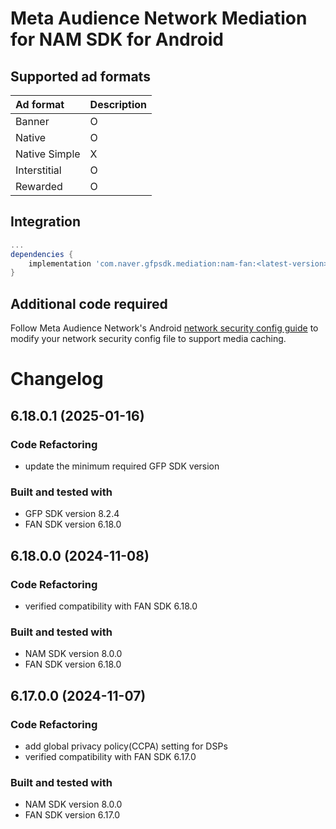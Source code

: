 # Meta Audience Network Mediation for NAM SDK for Android

## Supported ad formats

| Ad format     | Description |
|:--------------|:------------|
| Banner        | O           |
| Native        | O           |
| Native Simple | X           |
| Interstitial  | O           |
| Rewarded      | O           |

## Integration

```gradle
...
dependencies {
    implementation 'com.naver.gfpsdk.mediation:nam-fan:<latest-version>'  
}
```

## Additional code required

Follow Meta Audience Network's Android [network security config guide](https://developers.facebook.com/docs/audience-network/android-network-security-config) to modify your network security config file to support media caching.

# Changelog
## 6.18.0.1 (2025-01-16)
### Code Refactoring
* update the minimum required GFP SDK version

### Built and tested with
- GFP SDK version 8.2.4
- FAN SDK version 6.18.0

## 6.18.0.0 (2024-11-08)

### Code Refactoring

* verified compatibility with FAN SDK 6.18.0 

### Built and tested with
- NAM SDK version 8.0.0
- FAN SDK version 6.18.0

## 6.17.0.0 (2024-11-07)

### Code Refactoring

* add global privacy policy(CCPA) setting for DSPs
* verified compatibility with FAN SDK 6.17.0

### Built and tested with
- NAM SDK version 8.0.0
- FAN SDK version 6.17.0